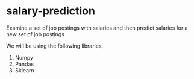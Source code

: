 # salary-prediction
Examine a set of job postings with salaries and then predict salaries for a new set of job postings

We will be using the following libraries,
1. Numpy
2. Pandas
3. Sklearn

